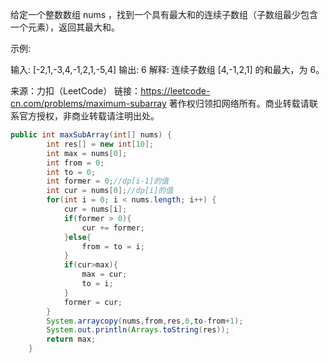 给定一个整数数组 nums ，找到一个具有最大和的连续子数组（子数组最少包含一个元素），返回其最大和。

示例:

输入: [-2,1,-3,4,-1,2,1,-5,4]
输出: 6
解释: 连续子数组 [4,-1,2,1] 的和最大，为 6。

来源：力扣（LeetCode）
链接：https://leetcode-cn.com/problems/maximum-subarray
著作权归领扣网络所有。商业转载请联系官方授权，非商业转载请注明出处。



```java
public int maxSubArray(int[] nums) {
        int res[] = new int[10];
        int max = nums[0];
        int from = 0;
        int to = 0;
        int former = 0;//dp[i-1]的值
        int cur = nums[0];//dp[i]的值
        for(int i = 0; i < nums.length; i++) {
            cur = nums[i];
            if(former > 0){
                cur += former;
            }else{
                from = to = i;
            }
            if(cur>max){
                max = cur;
                to = i;
            }
            former = cur;
        }
        System.arraycopy(nums,from,res,0,to-from+1);
        System.out.println(Arrays.toString(res));
        return max;
    }
```



